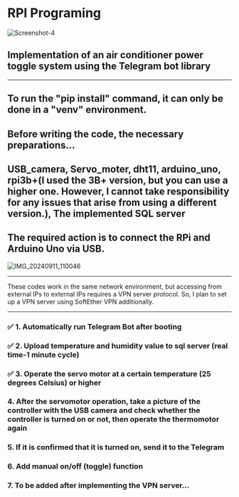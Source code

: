 # RPI Programing

![Screenshot-4](https://github.com/user-attachments/assets/492bb45f-4fa7-4aba-83c7-4e38d8e41dfb)

## Implementation of an air conditioner power toggle system using the Telegram bot library
<hr/>

## To run the "pip install" command, it can only be done in a "venv" environment.

## Before writing the code, the necessary preparations...

## USB_camera, Servo_moter, dht11, arduino_uno, rpi3b+(I used the 3B+ version, but you can use a higher one. However, I cannot take responsibility for any issues that arise from using a different version.), The implemented SQL server

## The required action is to connect the RPi and Arduino Uno via USB.

![IMG_20240911_110046](https://github.com/user-attachments/assets/e4111ddd-9878-4b31-b885-3053c9c46d5c)

<hr/>
These codes work in the same network environment, but accessing from external IPs to external IPs requires a VPN server protocol.
So, I plan to set up a VPN server using SoftEther VPN additionally.
<hr/>

### ✅ 1. Automatically run Telegram Bot after booting

### ✅ 2. Upload temperature and humidity value to sql server (real time-1 minute cycle)

### ✅ 3. Operate the servo motor at a certain temperature (25 degrees Celsius) or higher

### 4. After the servomotor operation, take a picture of the controller with the USB camera and check whether the controller is turned on or not, then operate the thermomotor again

### 5. If it is confirmed that it is turned on, send it to the Telegram

### 6. Add manual on/off (toggle) function

### 7. To be added after implementing the VPN server...
